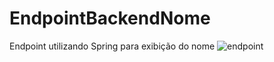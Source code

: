 # EndpointBackendNome
Endpoint utilizando Spring para exibição do nome
![endpoint](https://github.com/user-attachments/assets/0f286f00-91d0-403a-bc89-9ee136d2417f)
